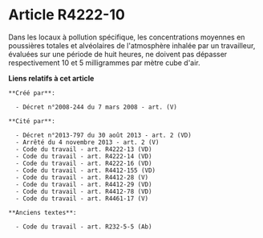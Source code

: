 # Article R4222-10

Dans les locaux à pollution spécifique, les concentrations moyennes en poussières totales et alvéolaires de l'atmosphère
inhalée par un travailleur, évaluées sur une période de huit heures, ne doivent pas dépasser respectivement 10 et 5
milligrammes par mètre cube d'air.

**Liens relatifs à cet article**

	**Créé par**:

	  - Décret n°2008-244 du 7 mars 2008 - art. (V)

	**Cité par**:

	  - Décret n°2013-797 du 30 août 2013 - art. 2 (VD)
	  - Arrêté du 4 novembre 2013 - art. 2 (V)
	  - Code du travail - art. R4222-13 (VD)
	  - Code du travail - art. R4222-14 (VD)
	  - Code du travail - art. R4222-16 (VD)
	  - Code du travail - art. R4412-155 (VD)
	  - Code du travail - art. R4412-28 (V)
	  - Code du travail - art. R4412-29 (VD)
	  - Code du travail - art. R4412-78 (VD)
	  - Code du travail - art. R4461-17 (V)

	**Anciens textes**:

	  - Code du travail - art. R232-5-5 (Ab)
